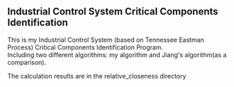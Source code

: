 ## Industrial Control System Critical Components Identification

This is my Industrial Control System (based on Tennessee Eastman Process) Critical Components Identification Program.  
Including two different algorithms: my algorithm and Jiang's algorithm(as a comparison).
  
The calculation results are in the relative_closeness directory
